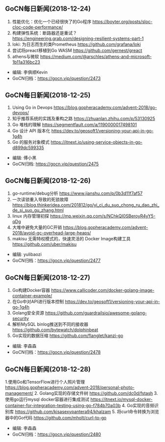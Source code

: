 ## GoCN每日新闻(2018-12-24)

1. 性能优化：优化一个已经很快了的Go程序 https://boyter.org/posts/sloc-cloc-code-performance/
2. 构建弹性系统：断路器还是重试？ https://engineering.grab.com/designing-resilient-systems-part-1
3. loki: 为日志而生的类Prometheus https://github.com/grafana/loki
4. 尝试将preact移植到Go WASM https://github.com/gernest/greact
5. athens与微软 https://medium.com/@arschles/athens-and-microsoft-1b11a316bc23

* 编辑: 李俱顺Kevin
* GoCN归档：https://gocn.vip/question/2473

## GoCN每日新闻(2018-12-25)

1. Using Go in Devops https://blog.gopheracademy.com/advent-2018/go-devops/
2. 知乎推荐系统的实践及重构之路 https://zhuanlan.zhihu.com/p/53130925
3. Go 堆栈的理解 https://segmentfault.com/a/1190000017498101
4. Go 设计 API 版本化 https://dev.to/geosoft1/versioning-your-api-in-go-1g4h
5. Go 的服务对象模式 https://itnext.io/using-service-objects-in-go-d899dc599335

* 编辑: 傅小黑
* GoCN归档: https://gocn.vip/question/2475


## GoCN每日新闻(2018-12-26)

1. go-runtime/debug分析 https://www.jianshu.com/p/0b3d11f7af57
2. 一次读锁重入导致的死锁故障 https://blog.thinkeridea.com/201812/go/yi_ci_du_suo_chong_ru_dao_zhi_de_si_suo_gu_zhang.html
3. linux 内存管理初探 https://mp.weixin.qq.com/s/NChkQI0SBeroyR4yY5-qDg
4. 大堆中避免大量的GC开销 https://blog.gopheracademy.com/advent-2018/avoid-gc-overhead-large-heaps/
5. makisu 无需特权模式的，快速灵活的 Docker Image构建工具 https://github.com/uber/makisu

* 编辑: yulibaozi
* GoCN归档：https://gocn.vip/question/2477

## GoCN每日新闻(2018-12-27)

1. Go构建Docker容器 https://www.callicoder.com/docker-golang-image-container-example/
2. 在Go中对API进行版本控制 https://dev.to/geosoft1/versioning-your-api-in-go-1g4h
3. Golang安全资源 https://github.com/guardrailsio/awesome-golang-security
4. 解析MySQL binlog推送到不同的接收器 https://github.com/bytewatch/dolphinbeat
5. Go实现的数据压缩 https://github.com/flanglet/kanzi-go

* 编辑: 李森森
* GoCN归档：https://gocn.vip/question/2478


## GoCN每日新闻(2018-12-28)

1.使用Go和TensorFlow进行个人照片管理 https://blog.gopheracademy.com/advent-2018/personal-photo-management/
2. Golang实现的存储文件树 https://github.com/dc0d/fstash
3. 使用go运行mysql docker容器进行集成测试 https://itnext.io/mysql-docker-container-for-integration-testing-using-go-f784b70a03b
4. Go实现的音频识别库 https://github.com/kisasexypantera94/khalzam
5. 将curl命令转换为浏览器中的Go代码 https://github.com/mholt/curl-to-go

* 编辑: 李森森
* GoCN归档：https://gocn.vip/question/2480
